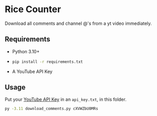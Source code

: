 # Rice Counter

Download all comments and channel @'s from a yt video immediately.

## Requirements

- Python 3.10+
- ```sh
  pip install -r requirements.txt
  ```
- A YouTube API Key

## Usage

Put your [YouTube API Key]() in an `api_key.txt`, in this folder.

```sh
py -3.11 download_comments.py cXVWZbU0MRs
```